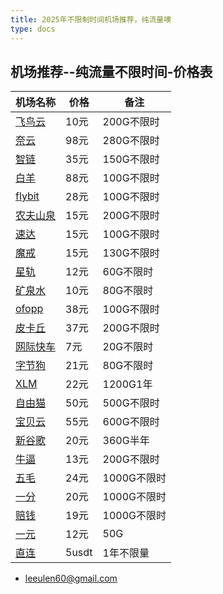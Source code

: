 ```yaml
---
title: 2025年不限制时间机场推荐，纯流量噢
type: docs
---
```

## 机场推荐--纯流量不限时间-价格表


| 机场名称 | 价格 | 备注     |
|------|----------|--------------|
| [飞鸟云](https://feiniaoyun.xyz/#/register?code=5CM0aNrb)    | 10元    | 200G不限时       |
| [奈云](https://www.v2ny.me?path=register&code=05XjPGu5)    | 98元    | 280G不限时       |
| [智链](https://xinzhilian.xyz/register?code=Hlh49wb3)    | 35元    | 150G不限时       |
| [白羊](https://baiyangxing.com/#/register?code=oeFdEriF)    | 88元    | 100G不限时       |
| [flybit](https://flybit.vip/#/register?code=KJiq4vYM)    | 28元    | 100G不限时       |
| [农夫山泉](https://www.nfsq.us/#/register?code=i1fXTMYk)    | 15元    | 200G不限时       |
| [速达](https://mala.sudatech.store/register?code=3DYnOBtE)    | 15元   | 100G不限时       |
| [魔戒](https://mojie.ws/#/register?code=BpCuERz0)    | 15元     | 130G不限时 |
| [星轨](https://bd.srcloud.art/#/register?code=fvyGkr5j)    | 12元     | 60G不限时       |
| [矿泉水](https://a9.600mlt.cc/#/register?code=YrXSBbsT) | 10元 | 80G不限时   |
| [ofopp](https://kk.ofopp.net/#/register?code=A2UmuXR8)    | 38元     | 100G不限时       |
| [皮卡丘](https://pkhub.net/#/register?code=A6O9EIj0)    | 37元     | 200G不限时      |
| [网际快车](https://wjkc66.vip?c=REZUOC)    | 7元     | 20G不限时     |
| [字节狗](https://user.bytedog.icu/#/register?code=GXPuAhzt)    | 21元  | 80G不限时    |
| [XLM](https://v2.ixlmo.net/index.php#/register?code=9XuwHmFC)    | 22元     | 1200G1年 |
| [自由猫](https://us.freecat.cc/register?code=czdF7PXY)    | 50元   | 500G不限时   |
| [宝贝云](https://web1.bby011.com/#/register?code=8xTTMr2f)    | 55元     | 600G不限时 |
| [新谷歌](https://qingse001.cc/#/register?code=Hw9HyaLY)    | 20元     | 360G半年   |
| [牛逼](https://6666b.idsduf.com/#/login?code=sT9kLfc6)    | 13元     | 200G不限时   |
| [五毛](https://www.freebb.me/#/register?code=HNjWYnFT)    | 24元     | 1000G不限时     |
| [一分](https://xn--4gqx1hgtfdmt.com/#/register?code=Aqr3awfK)| 20元  | 1000G不限时    |
| [赔钱](https://xn--mes358aby2apfg.com/register?code=OufF6cCL)| 19元   | 1000G不限时   |
| [一元](https://xn--4gq62f52gdss.ink/#/register?code=neolm7FH)| 12元  | 50G    |
| [直连](https://bnb.lat/buy/3)    | 5usdt     | 1年不限量       |


- leeulen60@gmail.com
